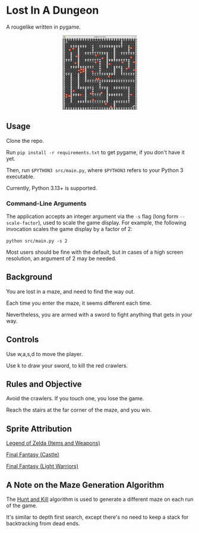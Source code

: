 # Lost In A Dungeon

A rougelike written in pygame.

<p align="center">
<img src="Screenshot_20250110_214304.png"
    alt="game screenshot"
    width="200"
    height="200"/>
</p>

## Usage

Clone the repo.

Run `pip install -r requirements.txt` to get pygame, if you don't have
it yet.

Then, run `$PYTHON3 src/main.py`, where `$PYTHON3` refers to your
Python 3 executable.

Currently, Python 3.13+ is supported.

### Command-Line Arguments

The application accepts an integer argument via the `-s` flag (long
form `--scale-factor`), used to scale the game display. For example,
the following invocation scales the game display by a factor of 2:

`python src/main.py -s 2`

Most users should be fine with the default, but in cases of a high
screen resolution, an argument of 2 may be needed.

## Background

You are lost in a maze, and need to find the way out.

Each time you enter the maze, it seems different each time.

Nevertheless, you are armed with a sword to fight anything that gets
in your way.

## Controls

Use w,a,s,d to move the player.

Use k to draw your sword, to kill the red crawlers.

## Rules and Objective

Avoid the crawlers. If you touch one, you lose the game.

Reach the stairs at the far corner of the maze, and you win.

## Sprite Attribution

[Legend of Zelda (Items and Weapons)](https://www.spriters-resource.com/nes/legendofzelda/sheet/54720/)

[Final Fantasy (Castle)](https://www.spriters-resource.com/nes/finalfantasy/sheet/115344/)

[Final Fantasy (Light Warriors)](https://www.spriters-resource.com/nes/finalfantasy/sheet/10555/)

## A Note on the Maze Generation Algorithm

The [Hunt and Kill](https://weblog.jamisbuck.org/2011/1/24/maze-generation-hunt-and-kill-algorithm.html) algorithm is used to generate
a different maze on each run of the game.

It's similar to depth first search, except there's no need to keep a
stack for backtracking from dead ends.



